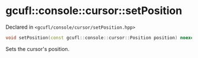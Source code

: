 # gcufl::console::cursor::setPosition
Declared in `<gcufl/console/cursor/setPosition.hpp>`
```cpp
void setPosition(const gcufl::console::cursor::Position position) noexcept;
```
Sets the cursor's position.
